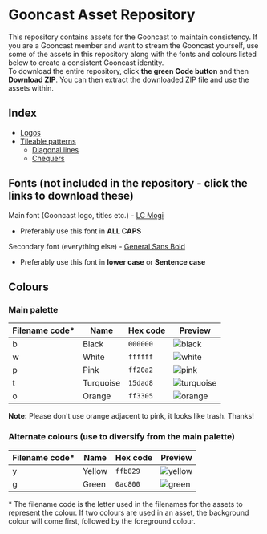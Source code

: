 # Gooncast Asset Repository
This repository contains assets for the Gooncast to maintain consistency. If you are a Gooncast member and want to stream the Gooncast yourself, use some of the assets in this repository along with the fonts and colours listed below to create a consistent Gooncast identity.  
To download the entire repository, click **the green Code button** and then **Download ZIP**. You can then extract the downloaded ZIP file and use the assets within.

## Index
* [Logos](logos)
* [Tileable patterns](patterns)
  * [Diagonal lines](patterns/diagonal)
  * [Chequers](patterns/chequer)

## Fonts (not included in the repository - click the links to download these)
Main font (Gooncast logo, titles etc.) - [LC Mogi](https://fontesk.com/lc-mogi-font/)
* Preferably use this font in **ALL CAPS**

Secondary font (everything else) - [General Sans Bold](https://www.fontshare.com/fonts/general-sans)
* Preferably use this font in **lower case** or **Sentence case**

## Colours
### Main palette
| Filename code* | Name      | Hex code | Preview                                                                                             |
|----------------|-----------|----------|-----------------------------------------------------------------------------------------------------|
| b              | Black     | `000000` | <img valign='middle' alt='black' src='https://readme-swatches.vercel.app/000000?style=round'/>      |
| w              | White     | `ffffff` | <img valign='middle' alt='white' src='https://readme-swatches.vercel.app/FFFFFF?style=round'/>      |
| p              | Pink      | `ff20a2` | <img valign='middle' alt='pink' src='https://readme-swatches.vercel.app/FF2082?style=round'/>       |
| t              | Turquoise | `15dad8` | <img valign='middle' alt='turquoise' src='https://readme-swatches.vercel.app/15DAD8?style=round'/>  |
| o              | Orange    | `ff3305` | <img valign='middle' alt='orange' src='https://readme-swatches.vercel.app/FF3305?style=round'/>     |

**Note:** Please don't use orange adjacent to pink, it looks like trash. Thanks!

### Alternate colours (use to diversify from the main palette)
| Filename code* | Name      | Hex code | Preview                                                                                             |
|----------------|-----------|----------|-----------------------------------------------------------------------------------------------------|
| y              | Yellow    | `ffb829` | <img valign='middle' alt='yellow' src='https://readme-swatches.vercel.app/FFB829?style=round'/>     |
| g              | Green     | `0ac800` | <img valign='middle' alt='green' src='https://readme-swatches.vercel.app/0AC800?style=round'/>      |

\* The filename code is the letter used in the filenames for the assets to represent the colour. If two colours are used in an asset, the background colour will come first, followed by the foreground colour.

